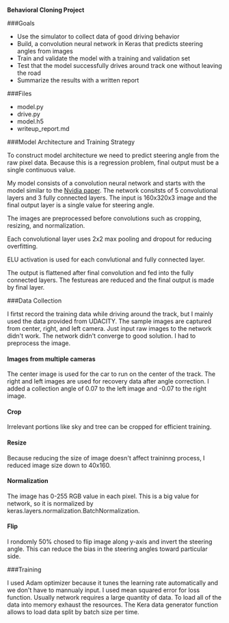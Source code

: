 **Behavioral Cloning Project**

###Goals
* Use the simulator to collect data of good driving behavior
* Build, a convolution neural network in Keras that predicts steering angles from images
* Train and validate the model with a training and validation set
* Test that the model successfully drives around track one without leaving the road
* Summarize the results with a written report

###Files
* model.py 
* drive.py 
* model.h5  
* writeup_report.md

###Model Architecture and Training Strategy

To construct model architecture we need to predict steering angle from the raw pixel data. Because this is a regression problem, final output must be a single continuous value. 

My model consists of a convolution neural network and starts with the model similar to the [Nvidia paper](http://images.nvidia.com/content/tegra/automotive/images/2016/solutions/pdf/end-to-end-dl-using-px.pdf). 
The network consitsts of 5 convolutional layers and 3 fully connected layers. The input is 160x320x3 image and the final output layer is a single value for steering angle.  

The images are preprocessed before convolutions such as cropping, resizing, and normalization.

Each convolutional layer uses 2x2 max pooling and dropout for reducing overfitting.  

ELU activation is used for each convlutional and fully connected layer. 

The output is flattened after final convolution and fed into the fully connected layers. The festureas are reduced and the final output is made by final layer.  


###Data Collection

I firtst record the training data while driving around the track, but I mainly used the data provided from UDACITY. The sample images are captured from center, right, and left camera. 
Just input raw images to the network didn't work. The network didn't converge to good solution. I had to preprocess the image. 

#### Images from multiple cameras

The center image is used for the car to run on the center of the track. The right and left images are used for recovery data after angle correction. I added a collection angle of 0.07 to the left image and -0.07 to the right image.

#### Crop

Irrelevant portions like sky and tree can be cropped for efficient training.  

#### Resize

Because reducing the size of image doesn't affect traininng process, I reduced image size down to 40x160.

#### Normalization

The image has 0-255 RGB value in each pixel. This is a big value for network, so it is normalized by keras.layers.normalization.BatchNormalization. 

#### Flip

I rondomly 50% chosed to flip image along y-axis and invert the steering angle. This can reduce the bias in the steering angles toward particular side.   


###Training

I used Adam optimizer because it tunes the learning rate automatically and we don't have to mannualy input. I used mean squared error for loss function. 
Usually network requires a large quantity of data. To load all of the data into memory exhaust the resources. The Kera data generator function allows to load data split by batch size per time. 